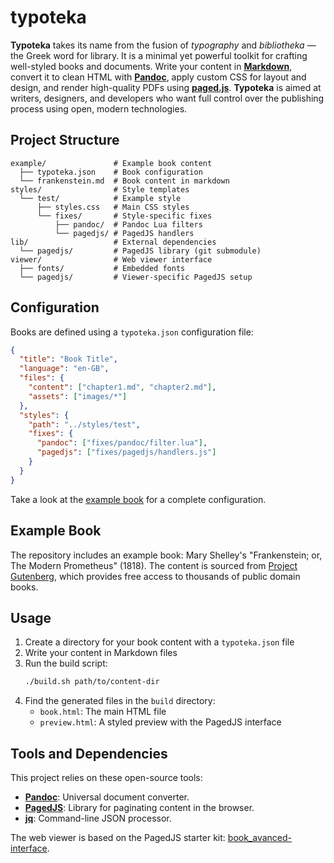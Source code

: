 # typoteka

**Typoteka** takes its name from the fusion of *typography* and *bibliotheka* — the Greek word for library. It is a minimal yet powerful toolkit for crafting well-styled books and documents. Write your content in [**Markdown**](https://en.wikipedia.org/wiki/Markdown), convert it to clean HTML with [**Pandoc**](https://pandoc.org), apply custom CSS for layout and design, and render high-quality PDFs using [**paged.js**](https://pagedjs.org). **Typoteka** is aimed at writers, designers, and developers who want full control over the publishing process using open, modern technologies.

## Project Structure

```
example/               # Example book content
  ├── typoteka.json    # Book configuration
  └── frankenstein.md  # Book content in markdown
styles/                # Style templates
  └── test/            # Example style
      ├── styles.css   # Main CSS styles
      └── fixes/       # Style-specific fixes
          ├── pandoc/  # Pandoc Lua filters
          └── pagedjs/ # PagedJS handlers
lib/                   # External dependencies
  └── pagedjs/         # PagedJS library (git submodule)
viewer/                # Web viewer interface
  ├── fonts/           # Embedded fonts
  └── pagedjs/         # Viewer-specific PagedJS setup
```

## Configuration

Books are defined using a `typoteka.json` configuration file:

```json
{
  "title": "Book Title",
  "language": "en-GB",
  "files": {
    "content": ["chapter1.md", "chapter2.md"],
    "assets": ["images/*"]
  },
  "styles": {
    "path": "../styles/test",
    "fixes": {
      "pandoc": ["fixes/pandoc/filter.lua"],
      "pagedjs": ["fixes/pagedjs/handlers.js"]
    }
  }
}
```

Take a look at the [example book](example/typoteka.json) for a complete configuration.

## Example Book

The repository includes an example book: Mary Shelley's "Frankenstein; or, The Modern Prometheus" (1818). The content is sourced from [Project Gutenberg](https://www.gutenberg.org/ebooks/84), which provides free access to thousands of public domain books.

## Usage

1. Create a directory for your book content with a `typoteka.json` file
2. Write your content in Markdown files
3. Run the build script:
   ```bash
   ./build.sh path/to/content-dir
   ```
4. Find the generated files in the `build` directory:
   - `book.html`: The main HTML file
   - `preview.html`: A styled preview with the PagedJS interface

## Tools and Dependencies

This project relies on these open-source tools:

- [**Pandoc**](https://pandoc.org): Universal document converter.
- [**PagedJS**](https://pagedjs.org): Library for paginating content in the browser.
- [**jq**](https://stedolan.github.io/jq/): Command-line JSON processor.

The web viewer is based on the PagedJS starter kit: [book_avanced-interface](https://gitlab.coko.foundation/pagedjs/starter-kits/book_avanced-interface).

